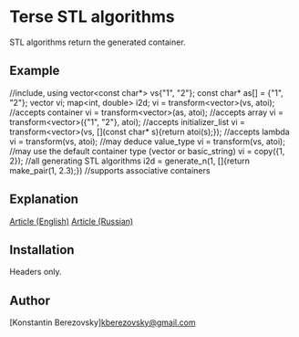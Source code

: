Terse STL algorithms
====================

STL algorithms return the generated container.

Example
-------

//include, using
vector<const char*> vs{"1", "2"};
const char* as[] = {"1", "2"};
vector<int> vi;
map<int, double> i2d;
vi = transform<vector<int>>(vs, atoi);            //accepts container
vi = transform<vector<int>>(as, atoi);            //accepts array
vi = transform<vector<int>>({"1", "2"}, atoi);    //accepts initializer_list
vi = transform<vector<int>>(vs, [](const char* s){return atoi(s);});    //accepts lambda
vi = transform<vector>(vs, atoi);                 //may deduce value_type
vi = transform(vs, atoi);                         //may use the default container type (vector or basic_string)
vi = copy({1, 2});                                //all generating STL algorithms
i2d = generate_n<map>(1, []{return make_pair(1, 2.3);})    //supports associative containers

Explanation
-----------

[Article (English)](doc/article-en.html)
[Article (Russian)](doc/article-ru.html)

Installation
------------

Headers only.

Author
------

[Konstantin Berezovsky]<kberezovsky@gmail.com>
